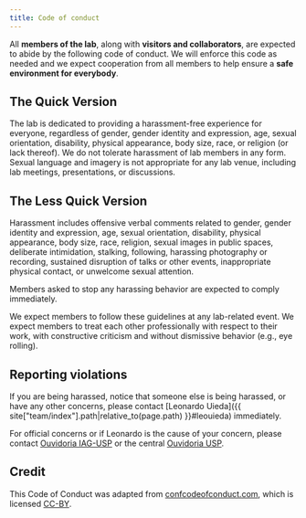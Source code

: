 ```yaml
---
title: Code of conduct
---
```


<div class="lead">

All **members of the lab**, along with **visitors and collaborators**, are
expected to abide by the following code of conduct. We will enforce this code
as needed and we expect cooperation from all members to help ensure a **safe
environment for everybody**.

</div>

## The Quick Version

The lab is dedicated to providing a harassment-free experience for everyone,
regardless of gender, gender identity and expression, age, sexual orientation,
disability, physical appearance, body size, race, or religion (or lack
thereof). We do not tolerate harassment of lab members in any form. Sexual
language and imagery is not appropriate for any lab venue, including lab
meetings, presentations, or discussions.

## The Less Quick Version

Harassment includes offensive verbal comments related to gender, gender
identity and expression, age, sexual orientation, disability, physical
appearance, body size, race, religion, sexual images in public spaces,
deliberate intimidation, stalking, following, harassing photography or
recording, sustained disruption of talks or other events, inappropriate
physical contact, or unwelcome sexual attention.

Members asked to stop any harassing behavior are expected to comply
immediately.

We expect members to follow these guidelines at any lab-related event. We
expect members to treat each other professionally with respect to their work,
with constructive criticism and without dismissive behavior (e.g., eye
rolling).

## Reporting violations

If you are being harassed, notice that someone else is being harassed, or have
any other concerns, please contact
[Leonardo Uieda]({{ site["team/index"].path|relative_to(page.path) }}#leouieda)
immediately.

For official concerns or if Leonardo is the cause of your concern, please
contact
[Ouvidoria IAG-USP](https://www.iag.usp.br/ouvidoria)
or the central
[Ouvidoria USP](https://www5.usp.br/ouvidoria/).

## Credit

This Code of Conduct was adapted from
[confcodeofconduct.com](https://confcodeofconduct.com), which is licensed
[CC-BY](https://creativecommons.org/licenses/by/3.0/deed.en).

